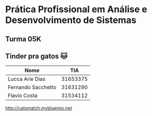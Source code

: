 # Prática Profissional em Análise e Desenvolvimento de Sistemas

## Turma 05K

## Tinder pra gatos :cat:

| Nome  | TIA |
| ------------- | ------------- |
| Lucca Arie Dias | 31653375  |
| Fernando Sacchetto  | 31631290  |
| Flavio Costa  | 31534112  |

http://catsmatch.mybluemix.net
